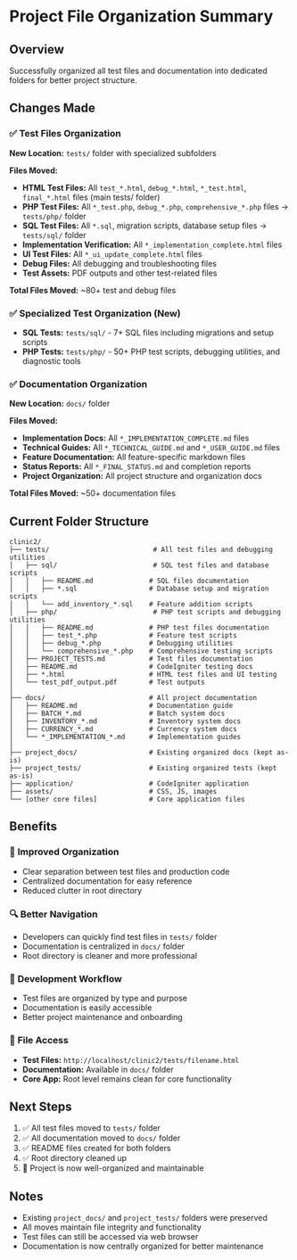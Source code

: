 # Project File Organization Summary

## Overview

Successfully organized all test files and documentation into dedicated folders for better project structure.

## Changes Made

### ✅ Test Files Organization

**New Location:** `tests/` folder with specialized subfolders

**Files Moved:**

- **HTML Test Files:** All `test_*.html`, `debug_*.html`, `*_test.html`, `final_*.html` files (main tests/ folder)
- **PHP Test Files:** All `*_test.php`, `debug_*.php`, `comprehensive_*.php` files → `tests/php/` folder
- **SQL Test Files:** All `*.sql`, migration scripts, database setup files → `tests/sql/` folder
- **Implementation Verification:** All `*_implementation_complete.html` files
- **UI Test Files:** All `*_ui_update_complete.html` files
- **Debug Files:** All debugging and troubleshooting files
- **Test Assets:** PDF outputs and other test-related files

**Total Files Moved:** ~80+ test and debug files

### ✅ Specialized Test Organization (New)

- **SQL Tests:** `tests/sql/` - 7+ SQL files including migrations and setup scripts
- **PHP Tests:** `tests/php/` - 50+ PHP test scripts, debugging utilities, and diagnostic tools

### ✅ Documentation Organization

**New Location:** `docs/` folder

**Files Moved:**

- **Implementation Docs:** All `*_IMPLEMENTATION_COMPLETE.md` files
- **Technical Guides:** All `*_TECHNICAL_GUIDE.md` and `*_USER_GUIDE.md` files
- **Feature Documentation:** All feature-specific markdown files
- **Status Reports:** All `*_FINAL_STATUS.md` and completion reports
- **Project Organization:** All project structure and organization docs

**Total Files Moved:** ~50+ documentation files

## Current Folder Structure

```
clinic2/
├── tests/                          # All test files and debugging utilities
│   ├── sql/                        # SQL test files and database scripts
│   │   ├── README.md              # SQL files documentation
│   │   ├── *.sql                  # Database setup and migration scripts
│   │   └── add_inventory_*.sql    # Feature addition scripts
│   ├── php/                        # PHP test scripts and debugging utilities
│   │   ├── README.md              # PHP test files documentation
│   │   ├── test_*.php             # Feature test scripts
│   │   ├── debug_*.php            # Debugging utilities
│   │   └── comprehensive_*.php    # Comprehensive testing scripts
│   ├── PROJECT_TESTS.md           # Test files documentation
│   ├── README.md                  # CodeIgniter testing docs
│   ├── *.html                     # HTML test files and UI testing
│   └── test_pdf_output.pdf        # Test outputs
│
├── docs/                          # All project documentation
│   ├── README.md                  # Documentation guide
│   ├── BATCH_*.md                 # Batch system docs
│   ├── INVENTORY_*.md             # Inventory system docs
│   ├── CURRENCY_*.md              # Currency system docs
│   └── *_IMPLEMENTATION_*.md      # Implementation guides
│
├── project_docs/                  # Existing organized docs (kept as-is)
├── project_tests/                 # Existing organized tests (kept as-is)
├── application/                   # CodeIgniter application
├── assets/                        # CSS, JS, images
└── [other core files]             # Core application files
```

## Benefits

### 🎯 **Improved Organization**

- Clear separation between test files and production code
- Centralized documentation for easy reference
- Reduced clutter in root directory

### 🔍 **Better Navigation**

- Developers can quickly find test files in `tests/` folder
- Documentation is centralized in `docs/` folder
- Root directory is cleaner and more professional

### 🚀 **Development Workflow**

- Test files are organized by type and purpose
- Documentation is easily accessible
- Better project maintenance and onboarding

### 📁 **File Access**

- **Test Files:** `http://localhost/clinic2/tests/filename.html`
- **Documentation:** Available in `docs/` folder
- **Core App:** Root level remains clean for core functionality

## Next Steps

1. ✅ All test files moved to `tests/` folder
2. ✅ All documentation moved to `docs/` folder
3. ✅ README files created for both folders
4. ✅ Root directory cleaned up
5. 🎯 Project is now well-organized and maintainable

## Notes

- Existing `project_docs/` and `project_tests/` folders were preserved
- All moves maintain file integrity and functionality
- Test files can still be accessed via web browser
- Documentation is now centrally organized for better maintenance
